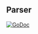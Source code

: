 ## Parser
[![GoDoc](https://godoc.org/github.com/AdamColton/parlex/parser?status.svg)](https://godoc.org/github.com/AdamColton/parlex/parser)